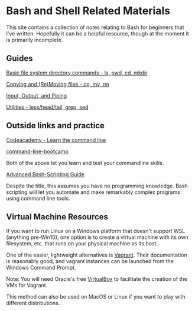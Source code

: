 # Bash and Shell Related Materials

This site contains a collection of notes relating to Bash for beginners that I've written.
Hopefully it can be a helpful resource, though at the moment it is primarily incomplete.

## Guides
[Basic file system directory commands - ls, pwd, cd, mkdir](Directories.md)

[Copying and (Re)Moving files - cp, mv, rm](Files.md)

[Input, Output, and Piping](Input.md)

[Utilities - less/head/tail, grep, sed](Utilities.md)

## Outside links and practice
[Codeacademy - Learn the command line](https://www.codecademy.com/learn/learn-the-command-line)

[command-line-bootcamp](http://rik.smith-unna.com/command_line_bootcamp/?id=nhgk0wnewbk)

Both of the above let you learn and test your commandline skills.

[Advanced Bash-Scripting Guide](http://www.tldp.org/LDP/abs/html/)

Despite the title, this assumes you have no programming knowledge. Bash scripting will let you automate and make remarkably complex programs using command line tools.

## Virtual Machine Resources
If you want to run Linux on a Windows platform that doesn't support WSL (anything pre-Win10), one option is to create a virtual machine with its own filesystem, etc. that runs on your physical machine as its host.

One of the easier, lightweight alternatives is [Vagrant](https://www.vagrantup.com/docs/installation/). Their documentation is reasonably good, and vagrant instances can be launched from the Windows Command Prompt.

Note: You will need Oracle's free [VirtualBox](https://www.virtualbox.org/wiki/Downloads) to facilitate the creation of the VMs for Vagrant.

This method can also be used on MacOS or Linux if you want to play with different distributions.


